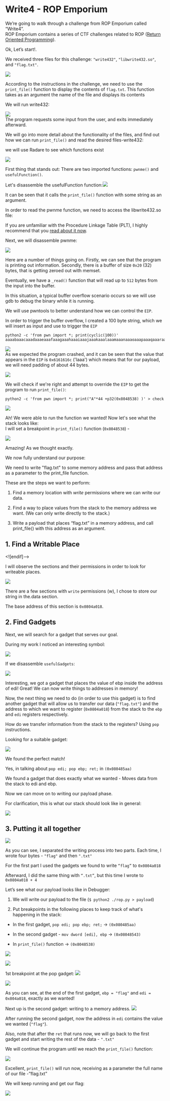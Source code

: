 # Write4 - ROP Emporium


We’re going to walk through a challenge from ROP Emporium called “Write4”.  
ROP Emporium contains a series of CTF challenges related to ROP ([Return Oriented Programming](https://en.wikipedia.org/wiki/Return-oriented_programming)).  
  

Ok, Let’s start!.

  

We received three files for this challenge: `"write432"`, `"libwrite432.so"`, and `"flag.txt"`.

![](https://lh6.googleusercontent.com/mlmB6N65RaAo0T5wteZRe-mWeik6JLAKodVoKcpAxSOsBZJIbMYLKHC0xMWgxzBP3a-mC_YRKwj9sMD3-bUsRHbnz63xDx5BlfWzLiZQj0RzmaMCQKfCOoltMhAv5YYFZAJ6PaaS)  
  
According to the instructions in the challenge, we need to use the `print_file()` function to display the contents of `flag.txt`. This function takes as an argument the name of the file and displays its contents

We will run write432:

  

![](https://lh5.googleusercontent.com/WyZAy_d2knpwxY4y_B_RXB3d3xZ3-22cqjYEIkwmE71Z4xKE1No87l6mYVtg7BSYN1-O8GHH1vVo5xZ0reT0U0cX3NdgOUdDmy4pYd3K9rourxTZitCbjJoG8ux0vIbLeFHrYRZG)  
The program requests some input from the user, and exits immediately afterward.

  
  

We will go into more detail about the functionality of the files, and find out how we can run `print_file()` and read the desired files-write432:

  

we will use Radare to see which functions exist

  

![](https://lh6.googleusercontent.com/H-MpQZdJq9_qp2Rmqe95uk26rsT6Oz1OCgsb5OjjqpezhXW-0LWrlaCCTZgfzLRorSBnxCR8KFQKd8Xln6wIinjCTtV0V1MsVt1GyrFdKl0she5ISjcFo9IzEyuRAenctMsE6TH2)

First thing that stands out: There are two imported functions: `pwnme()` and `usefulFunction()`.

Let's disassemble the usefulFunction function:![](https://lh5.googleusercontent.com/S6TBRO6FEravhEzsYOILyNOjox7sNJsJyKC1UKCJKmAfSKlthetuULwx5SdWal2g7RUrg3v4Hp24NQ_JlGXb4XV8kwABXqbdThfKej90to0Ccoh1gBm_RhydC78jlSU_56tbIYR7)

It can be seen that it calls the `print_file()` function with some string as an argument.

In order to read the pwnme function, we need to access the libwrite432.so file:

If you are unfamiliar with the Procedure Linkage Table (PLT), I highly recommend that you [read about it now](https://www.technovelty.org/linux/plt-and-got-the-key-to-code-sharing-and-dynamic-libraries.html).

  

Next, we will disassemble pwnme:

![](https://lh6.googleusercontent.com/8ukTdgIK1OmlAEk6NQo9mmdbmzlSn13oeqSKwUcvSJXP63YIL9ZrLI0lJr50HT4V9vnKxLlBIu_W1cqccUXJ31XCE8hcApNh5-ubeU41v2o0MpEJyx174zfB1dviC4YqLTu-MT9a)

Here are a number of things going on. Firstly, we can see that the program is printing out information. Secondly, there is a buffer of size `0x20` (32) bytes, that is getting zeroed out with memset.

Eventually, we have a `_read()` function that will read up to `512` bytes from the input into the buffer.

  

In this situation, a typical buffer overflow scenario occurs so we will use gdb to debug the binary while it is running.

  

We will use pwntools to better understand how we can control the `EIP`.

In order to trigger the buffer overflow, I created a 100 byte string, which we will insert as input and use to trigger the `EIP`

	python2 -c 'from pwn import *; print(cyclic(100))'
	aaaabaaacaaadaaaeaaafaaagaaahaaaiaaajaaakaaalaaamaaanaaaoaaapaaaqaaaraaasaaataaauaaavaaawaaaxaaayaaa


![](https://lh5.googleusercontent.com/0RrjCR4ijMDGRsWTTJxe2wL-53O1dFU80KejYrk26o-HwKBJBaeJhcT0YX-XYw2rmweYOehZRPU5nrFXPXs16eUQ21AKy1BQYV72B641R-hc6_VhVzI9u84_TKrYwuDXSHhN5ehW)  
As we expected the program crashed, and it can be seen that the value that appears in the `EIP` is `0x6161616c` ('laaa') which means that for our payload, we will need padding of about 44 bytes.

![](https://docs.google.com/drawings/u/0/d/sLbftQy43nY9v8WX1RPSyMQ/image?w=561&h=69&rev=11&ac=1&parent=1w1tKXv6q-WxivHxSLVGf6zbY3pOX8Rl4OrYVNiP8MRw)

  

We will check if we're right and attempt to override the `EIP` to get the program to run `print_file()`:

	python2 -c 'from pwn import *; print("A"*44 +p32(0x8048538) )' > check



![](https://lh4.googleusercontent.com/5lkf64PF38ZaTcZ-XUyOc90ap30ThKxGgJiurAWIg_A7Es5FHTDROPmxNUjfJNx5onit81S-h9hT61-p7FwM9JfpujJ1VjynjteC8GfURocN4h67LpMW-kYrXQPriAClj5EzRD7x)

Ah! We were able to run the function we wanted! Now let's see what the stack looks like:  
I will set a breakpoint in `print_file()` function (`0x8048538`) -

![](https://lh6.googleusercontent.com/2-Nce5ub0KWkEXg-g9RvuudWApY5iG78H2RZoc7Ev7ySLqPixCMSWmP1aQOHIEOVNsM4h6qvoImwiA5hs04LKktTQ-8fQxRcUkBnIwPCymM6jLEYTZdfBbze6Lw_PYSWmgKjRkOt)

Amazing! As we thought exactly.

We now fully understand our purpose:

We need to write "flag.txt" to some memory address and pass that address as a parameter to the print_file function.  
  

These are the steps we want to perform:

1) Find a memory location with *write* permissions where we can write our data.

2) Find a way to place values from the stack to the memory address we want.  (We can only write directly to the stack.)

3) Write a payload that places “flag.txt” in a memory address,	 and call print_file() with this address as an argument.

  
  
  
  
  

## 1. Find a Writable Place

 

<![endif]-->

I will observe the sections and their permissions in order to look for writeable places.

![](https://lh4.googleusercontent.com/A0iLlFMOVRjB_1MPftWiALhh_Su-Waj3GIc-kX-nd4knytcKPUvKAuKvhB7uOTBl4dRFkvw9svkFDynROck22LTxUsDhk9gJSbR9zVfkWcuVxmmSq_yIOTpzYd88wq13yB7ANgoe)

There are a few sections with `write` permissions (w), I chose to store our string in the.data section.

The base address of this section is `0x0804a018`.

  

## 2. Find Gadgets

  

Next, we will search for a gadget that serves our goal.

During my work I noticed an interesting symbol:

![](https://lh5.googleusercontent.com/9nguniyiX5i_YwvsuV8b3KPXdWNt-NGmGRDqUSGTLS3l8rywfAIn2ZgKesdOakT2nqsqswOwfTvcoh5hUMVcnY-3fNDzDsBBT8UXdCwO_OXYqGSTIjBlMvrcSAG-HV8jH09xATF1)

If we disassemble `usefulGadgets`:

![](https://lh4.googleusercontent.com/tUtB4a7AuIwImAY-DT_Vzz_CqkEQ5c4wJSlwtKq37jTzXlqG-QFmwviCvSVZ65yoNgBg3pCQH797y9x52bZLGetG2wxrnraON0A4wZrt5qxG1EjFpqyM6WQzJ246kpy3TIi2kjcW)

Interesting, we got a gadget that places the value of ebp inside the address of edi! Great! We can now write things to addresses in memory!

Now, the next thing we need to do (in order to use this gadget) is to find another gadget that will allow us to transfer our data (`"flag.txt"`) and the address to which we want to register (`0x0804a018`) from the stack to the `ebp` and `edi` registers respectively.  
  
How do we transfer information from the stack to the registers? Using `pop` instructions.

Looking for a suitable gadget:

![](https://lh6.googleusercontent.com/5nk9-85tGGFbQs0Mj3wcIm8N0vopxrvdpMwswoeKNUXQWI20NG1J7Pp9-DGwCQSCLRyrA2hmMRVWmLxLar-IYkDClp6NarkCY9euXn3n-7MOxZ0ODkXDOJMgnnetFJOFs7sbpaEw)

We found the perfect match!

Yes, in talking about `pop edi; pop ebp; ret;` in `(0x080485aa)`  
  

  

We found a gadget that does exactly what we wanted - Moves data from the stack to edi and ebp.

Now we can move on to writing our payload phase.

  

For clarification, this is what our stack should look like in general:

  
![](https://docs.google.com/drawings/u/0/d/sjRmKbYF3Bkcv0dQBO9_RwA/image?w=483&h=265&rev=161&ac=1&parent=1w1tKXv6q-WxivHxSLVGf6zbY3pOX8Rl4OrYVNiP8MRw)

  

## 3. Putting it all together

![](https://lh6.googleusercontent.com/ShY51EC_0_yl8dLgNfmBOLQsTG9sC-Mm_VBrRPb7zPWzQRzz1nQlVC0fMz3sgWVo1hhVGR2RSRdgGCWr-CegKUo73-6OPhd7KnxD460P_M7JlaaxsmI9-XI8_vTQg9lRk_PHLD51)

  

As you can see, I separated the writing process into two parts. Each time, I wrote four bytes - `"flag"` and then `".txt"`

  
For the first part I used the gadgets we found to write `“flag”` to `0x0804a018`

Afterward, I did the same thing with `“.txt”`, but this time I wrote to `0x0804a018 + 4`

  
Let’s see what our payload looks like in Debugger:

1.  We will write our payload to the file (`$ python2 ./rop.py > payload`)
    
2.  Put breakpoints in the following places to keep track of what's happening in the stack:
    

-   In the first gadget, `pop edi; pop ebp; ret;` → `(0x080485aa)`
    

-   In the second gadget - `mov dword [edi], ebp` → `(0x08048543)`
    
-   In `print_file()` function → `(0x8048538)`
    

  
![](https://lh5.googleusercontent.com/spebVmliktg9IMcVaogxyvMCHVxKjRyOtnqp6-r81Kb228Xg9WUEO-FFa-JhurF3pGBMyr8uvnEhkf2Vhpi67_Hf8zuBVcBZQD9pAmmv-xvJT0buFGeCUB65OjN7gJ9rABgH8CeW)

  

![](https://lh5.googleusercontent.com/bo72mCRzOcUBYAqdqptSKdcmMa_L41bPrxdDJFqzizAyn_nwIRX6N_AMrdUih_fizo7NaW266FbmVFpJkKLH-OnfGRKHSF8csqkn2yGBd-6hK02I3-2SHdzEB2G_WbGo_lsI0KN0)

  
1st breakpoint at the pop gadget:
![](https://lh6.googleusercontent.com/ekgrzIVRGAQll-wwoVAO-syFiscQgYkGuYNFOoOToRN6ifKcqZe_3AOn1CEr-1kVFEe5DoIb1MZuDtTTow-Hu-0MeZNhDXpDhGur-rmfDxKyyGpYZ_K4KgIwbiUZjtLev5qJm87_)

  
  
![](https://lh4.googleusercontent.com/PWrFHzEuatdQkgl240FHIve-K9tYj-LLvekfGJA-r9By692Ud1RVd2ef3YI9Q3OtWgvL9KIdOqmY8xyD5vO_x3BdBNZUHmiW-6QK5oP8srVfWnTntQeJWJY1YFWNCJSl8VcE9-7D)  
  
  
  
  
  
  
  
  
  
  
  
  
  
  
  

As you can see, at the end of the first gadget, `ebp = "flag"` and `edi = 0x804a018`, exactly as we wanted!

  

Next up is the second gadget: writing to a memory address.
![](https://lh4.googleusercontent.com/GdwExIvqUl_gWxfihqIv7mOzirRS54dJZxThWUikclKlplWav6vQ-IqdDjV6S0h5o7zCr0wDB_Ep6otj-Ux8J_PDhK9nZP8ZD3Tt-O2loEWYnxdPjcynssIIVthcSYz8G_eAAQ5I)

After running the second gadget, now the address in `edi` contains the value we wanted (`"flag"`).

  

Also, note that after the `ret` that runs now, we will go back to the first gadget and start writing the rest of the data - `".txt"`

  

We will continue the program until we reach the `print_file()` function:

  

  
![](https://lh4.googleusercontent.com/z8VlOEi8N8W48lV13hPDV5nfoO7ViklsUyJ-eYzKNMLXF5nLbqTpGQX83pYmDo_YnW6uHO1araqhBPY-RUHOiQ8ZpgmsF1ToyebROGHW-lukOu13kuJpQv_Ks4L4o-1CAePvZFXw)

Excellent, `print_file()` will run now, receiving as a parameter the full name of our file -”flag.txt”

We will keep running and get our flag:

![](https://lh6.googleusercontent.com/PFyKrhNda0cyXXtm6oXaM8UUlsAL3r2_SAsRRl9cAvpO5zQkBmmfbd3sHQCAxVERp00j1HVKBIx77Fw5XIdV8PkVJoZA4LBBzyt-vVHm1Idxqd4EAsrzJBWXjmhewzUIGkIL3w6t)
